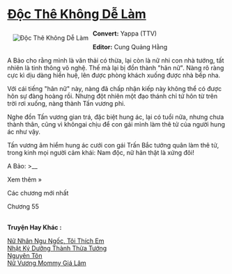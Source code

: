 <a href="https://utruyen.com/truyen/doc-the-khong-de-lam/19082/" title="Độc Thê Không Dễ Làm"><h1>Độc Thê Không Dễ Làm</h1></a><div style="display:table"><img align="right" style="float: left; padding: 10px;" src="https://utruyen.com/images/story/200x260/doc-the-khong-de-lam.jpg" alt="Độc Thê Không Dễ Làm"><b>Convert:</b> Yappa (TTV)<p></p><b>Editor:</b> Cung Quảng Hằng<p></p>A Bảo cho rằng mình là văn thải có thừa, lại còn là nữ nhi con nhà tướng, tất nhiên là tinh thông võ nghệ. Thế mà lại bị đồn thành "hãn nữ". Nàng rõ ràng cực kì dịu dàng hiền huệ, lên được phòng khách xuống được nhà bếp nha.<p></p>Với cái tiếng "hãn nữ" này, nàng đã chấp nhận kiếp này không thể có được hôn sự đàng hoàng rồi. Nhưng đột nhiên một đạo thánh chỉ tứ hôn từ trên trời rơi xuống, nàng thành Tấn vương phi.<p></p>Nghe đồn Tấn vương gian trá, đặc biệt hung ác, lại có tuổi nữa, nhưng chưa thành thân, cũng vì khôngai chịu để con gái mình làm thê tử của người hung ác như vậy.<p></p>Tấn vương âm hiểm hung ác cưới con gái Trấn Bắc tướng quân làm thê tử, trong kinh mọi người cảm khái: Nam độc, nữ hãn thật là xứng đôi!<p></p>A Bảo: >__<p></p>Xem thêm »<p></p>Các chương mới nhất<p></p><p></p>Chương 55</div><p><br><b>Truyện Hay Khác :</b></p><a href="https://utruyen.com/truyen/nu-nhan-ngu-ngoc-toi-thich-em/17056/" alt="Nữ Nhân Ngu Ngốc, Tôi Thích Em">Nữ Nhân Ngu Ngốc, Tôi Thích Em</a><br/><a href="https://www.flickr.com/photos/184340401@N07/48819237127/" alt="Nhật Ký Dưỡng Thành Thừa Tướng">Nhật Ký Dưỡng Thành Thừa Tướng</a><br/><a href="https://github.com/quanluxury/ngontinhhot/tree/master/truyenhay/14284/" alt="Nguyên Tôn">Nguyên Tôn</a><br/><a href="https://github.com/quanluxury/ngontinhhot/tree/master/truyenhay/17378/" alt="Nữ Vương Mommy Giá Lâm">Nữ Vương Mommy Giá Lâm</a><br/>